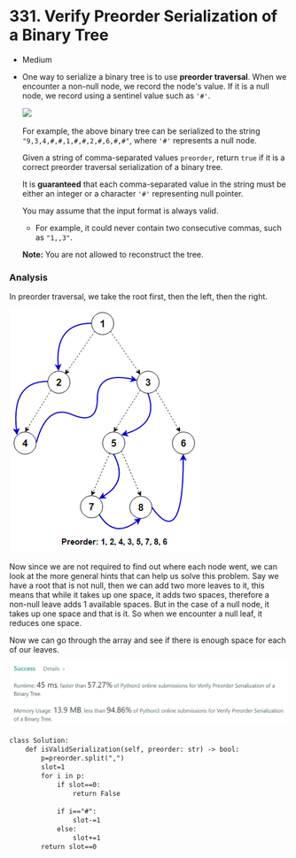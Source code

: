 # 331. Verify Preorder Serialization of a Binary Tree

* Medium
*   One way to serialize a binary tree is to use **preorder traversal**. When we encounter a non-null node, we record the node's value. If it is a null node, we record using a sentinel value such as `'#'`.

    ![](https://assets.leetcode.com/uploads/2021/03/12/pre-tree.jpg)

    For example, the above binary tree can be serialized to the string `"9,3,4,#,#,1,#,#,2,#,6,#,#"`, where `'#'` represents a null node.

    Given a string of comma-separated values `preorder`, return `true` if it is a correct preorder traversal serialization of a binary tree.

    It is **guaranteed** that each comma-separated value in the string must be either an integer or a character `'#'` representing null pointer.

    You may assume that the input format is always valid.

    * For example, it could never contain two consecutive commas, such as `"1,,3"`.

    **Note:** You are not allowed to reconstruct the tree.

### Analysis&#x20;

In preorder traversal, we take the root first, then the left, then the right.&#x20;

![](<../../../../.gitbook/assets/image (230).png>)

Now since we are not required to find out where each node went, we can look at the more general hints that can help us solve this problem. Say we have a root that is not null, then we can add two more leaves to it, this means that while it takes up one space, it adds two spaces, therefore a non-null leave adds 1 available spaces. But in the case of a null node, it takes up one space and that is it. So when we encounter a null leaf, it reduces one space.&#x20;

Now we can go through the array and see if there is enough space for each of our leaves.&#x20;

![](<../../../../.gitbook/assets/image (279).png>)

```
class Solution:
    def isValidSerialization(self, preorder: str) -> bool:
        p=preorder.split(",")
        slot=1
        for i in p:
            if slot==0:
                return False
            
            if i=="#":
                slot-=1
            else:
                slot+=1
        return slot==0
```
